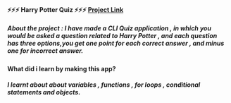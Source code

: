 #### ⚡⚡⚡ Harry Potter Quiz ⚡⚡⚡ [Project Link](https://replit.com/@ruchivora1/Harry-Potter-Quiz#index.js)
##### About the project : I have made a CLI Quiz application , in which you would be asked a question related to Harry Potter , and each question has three options,you get one point for each correct answer , and minus one for incorrect answer.

#### What did i learn by making this app?
##### I learnt about about variables , functions , for loops , conditional statements and objects.

